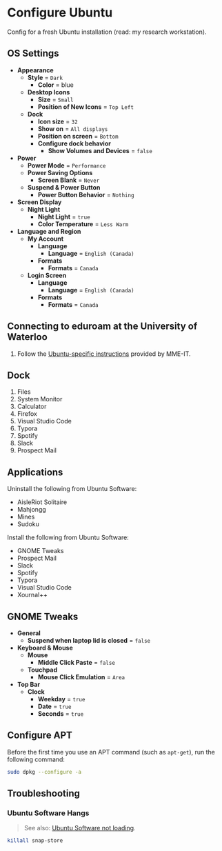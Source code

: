 # Configure Ubuntu

Config for a fresh Ubuntu installation (read: my research workstation).

## OS Settings

- **Appearance**
  - **Style** = `Dark`
    - **Color** = blue
  - **Desktop Icons**
    - **Size** = `Small`
    - **Position of New Icons** = `Top Left`
  - **Dock**
    - **Icon size** = `32`
    - **Show on** = `All displays`
    - **Position on screen** = `Bottom`
    - **Configure dock behavior**
      - **Show Volumes and Devices** = `false`
- **Power**
  - **Power Mode** = `Performance`
  - **Power Saving Options**
    - **Screen Blank** = `Never`
  - **Suspend & Power Button**
    - **Power Button Behavior** = `Nothing`
- **Screen Display**
  - **Night Light**
    - **Night Light** = `true`
    - **Color Temperature** = `Less Warm`
- **Language and Region**
  - **My Account**
    - **Language**
      - **Language** = `English (Canada)`
    - **Formats**
      - **Formats** = `Canada`
  - **Login Screen**
    - **Language**
      - **Language** = `English (Canada)`
    - **Formats**
      - **Formats** = `Canada`

## Connecting to eduroam at the University of Waterloo

1. Follow the [Ubuntu-specific instructions](https://uwaterloo.ca/mechanical-mechatronics-engineering-information-technology/frequently-asked-questions-faq/wireless-eduroam#Ubuntu) provided by MME-IT.

## Dock

1. Files
2. System Monitor
3. Calculator
4. Firefox
5. Visual Studio Code
6. Typora
7. Spotify
8. Slack
9. Prospect Mail

## Applications

Uninstall the following from Ubuntu Software:

- AisleRiot Solitaire
- Mahjongg
- Mines
- Sudoku

Install the following from Ubuntu Software:

- GNOME Tweaks
- Prospect Mail
- Slack
- Spotify
- Typora
- Visual Studio Code
- Xournal++

## GNOME Tweaks

- **General**
  - **Suspend when laptop lid is closed** = `false`
- **Keyboard & Mouse**
  - **Mouse**
    - **Middle Click Paste** = `false`
  - **Touchpad**
    - **Mouse Click Emulation** = `Area`
- **Top Bar**
  - **Clock**
    - **Weekday** = `true`
    - **Date** = `true`
    - **Seconds** = `true`

## Configure APT

Before the first time you use an APT command (such as `apt-get`), run the following command:

```sh
sudo dpkg --configure -a
```

## Troubleshooting

### Ubuntu Software Hangs

> See also: [Ubuntu Software not loading](https://askubuntu.com/a/1291111).

```sh
killall snap-store
```
